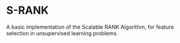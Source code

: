# S-RANK
A basic implementation of the Scalable RANK Algorithm, for feature selection in unsupervised learning problems.
